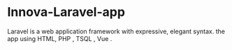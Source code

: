 # Innova-Laravel-app
Laravel is a web application framework with expressive, elegant syntax. the app using HTML, PHP , TSQL , Vue .
